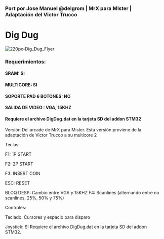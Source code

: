 ### Port por Jose Manuel @delgrom | MrX para MIster | Adaptación del Victor Trucco

# Dig Dug 
![220px-Dig_Dug_Flyer](https://user-images.githubusercontent.com/31018768/70372887-e4e45200-18e4-11ea-80e4-0129da21c27c.png)


### Requerimientos:

#### SRAM: SI
#### MULTICORE: SI
#### SOPORTE PAD 6 BOTONES: NO
#### SALIDA DE VIDEO : VGA, 15KHZ
#### Requiere el archivo DigDug.dat en la tarjeta SD del addon STM32

Versión Del arcade de MrX para Mister. Esta versión proviene de la adaptación de Victor Trucco a su multicore 2

Teclas:

F1: 1P START

F2: 2P START

F3: INSERT COIN

ESC: RESET

BLOQ DESP: Cambio entre VGA y 15KHZ
F4: Scanlines (alternando entre no scanlines, 25%, 50% y 75%)

Controles:

Teclado: Cursores y espacio para disparo

Joystick: SI
Requiere el archivo DigDug.dat en la tarjeta SD del addon STM32.
